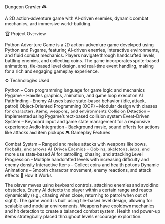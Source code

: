 Dungeon Crawler 🎮

A 2D action-adventure game with AI-driven enemies, dynamic combat mechanics, and immersive world-building.

🏆 Project Overview

Python Adventure Game is a 2D action-adventure game developed using Python and Pygame, featuring AI-driven enemies, interactive environments, and fluid combat mechanics. Players navigate through handcrafted levels, battling enemies, and collecting coins. The game incorporates sprite-based animations, tile-based level design, and real-time event handling, making for a rich and engaging gameplay experience.

⚙ Technologies Used

Python – Core programming language for game logic and mechanics
Pygame – Handles graphics, animation, and game loop execution
AI Pathfinding – Enemy AI uses basic state-based behavior (idle, attack, patrol)
Object-Oriented Programming (OOP) – Modular design with classes for characters, items, weapons, and environments
Collision Detection – Implemented using Pygame’s rect-based collision system
Event-Driven System – Keyboard input and game state management for a responsive experience
Audio Integration – Background music, sound effects for actions like attacks and item pickups
🎮 Gameplay Features

Combat System – Ranged and melee attacks with weapons like bows, fireballs, and arrows
AI-Driven Enemies – Goblins, skeletons, imps, and more use state-based AI for patrolling, chasing, and attacking
Level Progression – Multiple handcrafted levels with increasing difficulty and enemy density
Interactive Items – Collect coins and health potions
Dynamic Animations – Smooth character movement, enemy reactions, and attack effects
🚀 How It Works

The player moves using keyboard controls, attacking enemies and avoiding obstacles.
Enemy AI detects the player within a certain range and reacts dynamically (e.g., chasing when close, returning to patrol when out of sight).
The game world is built using tile-based level design, allowing for scalable and modular environments.
Weapons have cooldown mechanics and hit detection to create a balanced combat system.
Health and power-up items strategically placed throughout levels encourage exploration.
